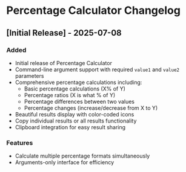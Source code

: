 # Percentage Calculator Changelog

## [Initial Release] - 2025-07-08 

### Added
- Initial release of Percentage Calculator
- Command-line argument support with required `value1` and `value2` parameters
- Comprehensive percentage calculations including:
  - Basic percentage calculations (X% of Y)
  - Percentage ratios (X is what % of Y)
  - Percentage differences between two values
  - Percentage changes (increase/decrease from X to Y)
- Beautiful results display with color-coded icons
- Copy individual results or all results functionality
- Clipboard integration for easy result sharing

### Features
- Calculate multiple percentage formats simultaneously
- Arguments-only interface for efficiency
